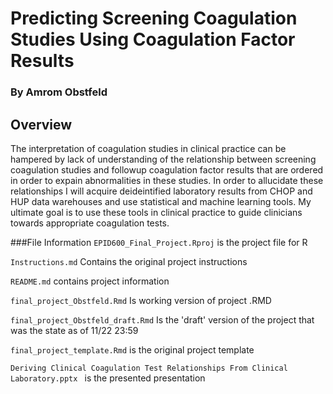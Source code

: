 # Predicting Screening Coagulation Studies Using Coagulation Factor Results

### By Amrom Obstfeld

## Overview
The interpretation of coagulation studies in clinical practice can be hampered by lack of understanding of the relationship between screening coagulation studies and followup coagulation factor results that are ordered in order to expain abnormalities in these studies. In order to allucidate these relationships I will acquire deideintified laboratory results from CHOP and HUP data warehouses and use statistical and machine learning tools. My ultimate goal is to use these tools in clinical practice to guide clinicians towards appropriate coagulation tests.

 
###File Information
`EPID600_Final_Project.Rproj`	is the project file for R

`Instructions.md`	Contains the original project instructions

`README.md`	contains project information

`final_project_Obstfeld.Rmd`	Is working version of project .RMD

`final_project_Obstfeld_draft.Rmd`	Is the 'draft' version of the project that was the state as of 11/22 23:59

`final_project_template.Rmd` is the original project template

`Deriving Clinical Coagulation Test Relationships From Clinical Laboratory.pptx	` is the presented presentation
